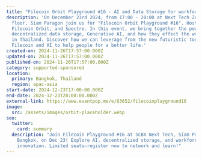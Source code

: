 ```yaml
---
title: "Filecoin Orbit Playground #16 - AI and Data Storage for workforce"
description: 'On December 23rd 2024, from 17:00 - 20:00 at Next Tech Zone, 4th
  floor, Siam Paragon join us for "Filecoin Orbit Playground #16". Hosted by
  Filecoin Orbit, and Spectre. In this event, we bring together the power of
  decentralized data storage, Generative AI, and how they effect the workforce
  in Thailand. Discover how we can leverage from the new futuristic tools from
  Filecoin and AI to help people for a better life.'
created-on: 2024-11-26T17:57:00.000Z
updated-on: 2024-11-26T17:57:00.000Z
published-on: 2024-11-26T17:57:00.000Z
category: supported-sponsored
location:
  primary: Bangkok, Thailand
  region: apac-asia
start-date: 2024-12-23T17:00:00.000Z
end-date: 2024-12-23T20:00:00.000Z
external-link: https://www.eventpop.me/e/63652/filecoinplayground16
image:
  src: /assets/images/orbit-placeholder.webp
seo:
  twitter:
    card: summary
  description: "Join Filecoin Playground #16 at SCBX Next Tech, Siam Paragon,
    Bangkok, on Dec 23! Explore AI, decentralized storage, and workforce
    innovation. Limited seats—register now to network and learn!"
---
```

